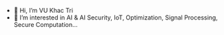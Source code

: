 - 👋 Hi, I’m VU Khac Tri
- 👀 I’m interested in AI & AI Security, IoT, Optimization, Signal Processing, Secure Computation...

<!---
mu-triv/mu-triv is a ✨ special ✨ repository because its `README.md` (this file) appears on your GitHub profile.
You can click the Preview link to take a look at your changes.
--->
